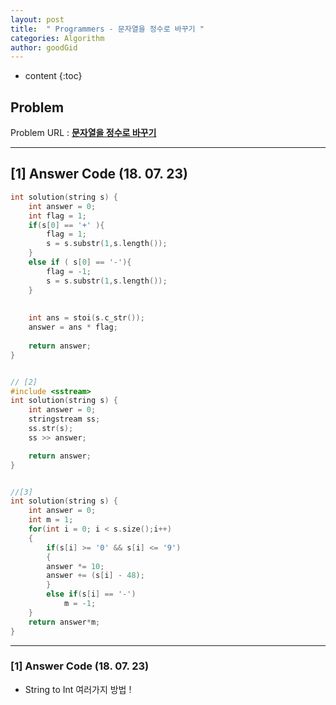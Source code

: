 ```yaml
---
layout: post
title:  " Programmers - 문자열을 정수로 바꾸기 "
categories: Algorithm
author: goodGid
---
```

* content
{:toc}


## Problem 
Problem URL : **[문자열을 정수로 바꾸기](https://programmers.co.kr/learn/courses/30/lessons/12925)**

---

## [1] Answer Code (18. 07. 23)


``` cpp
int solution(string s) {
    int answer = 0;
    int flag = 1;
    if(s[0] == '+' ){
        flag = 1;
        s = s.substr(1,s.length());
    }
    else if ( s[0] == '-'){
        flag = -1;
        s = s.substr(1,s.length());
    }
    
    
    int ans = stoi(s.c_str());
    answer = ans * flag;
    
    return answer;
}


// [2]
#include <sstream>
int solution(string s) {
    int answer = 0;
    stringstream ss;
    ss.str(s);
    ss >> answer;

    return answer;
}


//[3]
int solution(string s) {
    int answer = 0;
    int m = 1;
    for(int i = 0; i < s.size();i++)
    {
        if(s[i] >= '0' && s[i] <= '9')
        {
        answer *= 10;
        answer += (s[i] - 48);
        }
        else if(s[i] == '-')
            m = -1;
    }
    return answer*m;
}


```

---

### [1] Answer Code (18. 07. 23)

* String to Int 여러가지 방법 !
